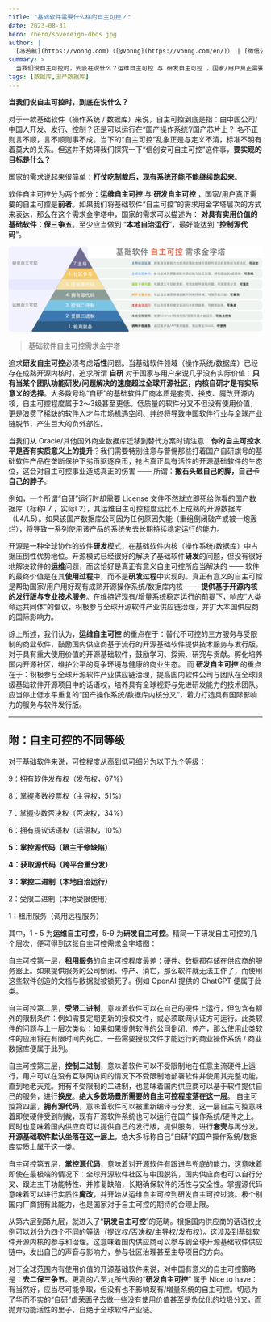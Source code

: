 ```yaml
---
title: "基础软件需要什么样的自主可控？"
date: 2023-08-31
hero: /hero/sovereign-dbos.jpg
author: |
  [冯若航](https://vonng.com)（[@Vonng](https://vonng.com/en/)） | [微信公众号](https://mp.weixin.qq.com/s/hWbcc9cMM9qTjPJ0m6G0Kg) | [知乎原文](https://zhuanlan.zhihu.com/p/653583260)
summary: >
  当我们说自主可控时，到底在说什么？运维自主可控 与 研发自主可控 ，国家/用户真正需要的自主可控是前者，而不是华而不实的“自研”。 
tags: [数据库,国产数据库]
---
```


**当我们说自主可控时，到底在说什么？**

对于一款基础软件（操作系统 / 数据库）来说，自主可控到底是指：由中国公司/中国人开发、发行、控制？还是可以运行在“国产操作系统”/国产芯片上？ 名不正则言不顺，言不顺则事不成。当下的“自主可控”乱象正是与定义不清，标准不明有着莫大的关系。但这并不妨碍我们探究一下“信创安可自主可控”这件事，**要实现的目标是什么？**

国家的需求说起来很简单：**打仗吃制裁后，现有系统还能不能继续跑起来**。

软件自主可控分为两个部分：**运维自主可控** 与 **研发自主可控** ，国家/用户真正需要的自主可控是**前者**。如果我们将基础软件“自主可控”的需求用金字塔层次的方式来表达，那么在这个需求金字塔中，国家的需求可以描述为： **对具有实用价值的基础软件：保三争五**。至少应当做到 “**本地自治运行**”，最好能达到 “**控制源代码**”。

![prymaid.png](prymaid.png)

> 基础软件自主可控需求金字塔

追求**研发自主可控**必须考虑**活性**问题。当基础软件领域（操作系统/数据库）已经存在成熟开源内核时，追求所谓 **自研** 对于国家与用户来说几乎没有实际价值：**只有当某个团队功能研发/问题解决的速度超过全球开源社区，内核自研才是有实际意义的选择**。大多数号称“自研”的基础软件厂商本质是套壳、换皮、魔改开源内核，自主可控程度属于2～3级甚至更低。低质量的软件分叉不但没有使用价值，更是浪费了稀缺的软件人才与市场机遇空间、并终将导致中国软件行业与全球产业链脱节，产生巨大的负外部性。

当我们从 Oracle/其他国外商业数据库迁移到替代方案时请注意：**你的自主可控水平是否有实质意义上的提升**？我们需要特别注意与警惕那些打着国产自研旗号的基础软件产品在垄断保护下劣币驱逐良币，抢占真正具有活性的开源基础软件的生态位，这会对自主可控事业造成真正的伤害 —— 所谓：**搬石头砸自己的脚，自己卡自己的脖子**。

例如，一个所谓“自研”运行时却需要 License 文件不然就立即死给你看的国产数据库（标称L7 ，实际L2），其运维自主可控程度远比不上成熟的开源数据库（L4/L5）。如果该国产数据库公司因为任何原因失能（重组倒闭破产或被一炮轰烂），将导致一系列使用该产品的系统失去长期持续稳定运行的能力。

开源是一种全球协作的软件**研发**模式，在基础软件内核（操作系统/数据库）中占据压倒性优势地位。开源模式已经很好的解决了基础软件**研发**的问题，但没有很好地解决软件的**运维**问题，而这恰好是真正有意义自主可控所应当解决的 —— 软件的最终价值是在其**使用过程**中，而不是**研发过程**中实现的。真正有意义的自主可控是帮助国家/用户用好现有成熟开源操作系统/数据库内核 —— **提供基于开源内核的发行版与专业技术服务**。在维持好现有/增量系统稳定运行的前提下，响应“人类命运共同体”的倡议，积极参与全球开源软件产业供应链治理，并扩大本国供应商的国际影响力。

综上所述，我们认为，**运维自主可控** 的重点在于：替代不可控的三方服务与受限制的商业软件，鼓励国内供应商基于流行的开源基础软件提供技术服务与发行版，对于具有重大使用价值的开源基础软件，鼓励学习、探索、研究与贡献。孵化培养国内开源社区，维护公平的竞争环境与健康的商业生态。 而 **研发自主可控** 的重点在于：积极参与全球开源软件产业供应链治理，提高国内软件公司与团队在全球顶级基础软件开源项目中的话语权，培养具有全球视野与先进研发能力的技术团队。应当停止低水平重复的“国产操作系统/数据库内核分叉“，着力打造具有国际影响力的服务与软件发行版。



----------

## 附：自主可控的不同等级

对于基础软件来说，可控程度从高到低可细分为以下九个等级：

9：拥有软件发布权（发布权，67%） 

8：掌握多数投票权（主导权，51%） 

7：掌握少数否决权（否决权，34%） 

6：拥有提议话语权（话语权，10%） 

**5：掌控源代码（跟主干修缺陷）** 

**4：获取源代码（跨平台重分发）** 

**3：掌控二进制（本地自治运行）** 

2：受限二进制（本地受限使用） 

1：租用服务（调用远程服务） 


其中，1 - 5 为**运维自主可控**，5-9 为**研发自主可控**。精简一下研发自主可控的几个层次，便可得到这张自主可控需求金字塔图：

自主可控第一层，**租用服务**的自主可控程度最差：硬件、数据都存储在供应商的服务器上。如果提供服务的公司倒闭、停产、消亡，那么软件就无法工作了，而使用这些软件创造的文档与数据就被锁死了。例如 OpenAI 提供的 ChatGPT 便属于此类。

自主可控第二层，**受限二进制**，意味着软件可以在自己的硬件上运行，但包含有额外的限制条件：例如需要定期更新的授权文件，或必须联网认证方可运行。此类软件的问题与上一层次类似：如果如果提供软件的公司倒闭、停产，那么使用此类软件的应用将在有限时间内死亡。一些需要授权文件才能运行的商业操作系统 / 商业数据库便属于此列。

自主可控第三层，**控制二进制**，意味着软件可以不受限制地在任意主流硬件上运行，用户可以在没有互联网访问的情况下不受限制地部署软件并使用其完整功能，直到地老天荒。拥有不受限制的二进制，也意味着国内供应商可以基于软件提供自己的服务，进行**换皮**。**绝大多数场景所需要的自主可控程度落在这一层**。 自主可控第四层，**拥有源代码**，意味着软件可以被重新编译与分发，这一层自主可控意味着即使硬件受到制裁，现有开源软件系统也可以运行在国产操作系统/硬件之上。同时也意味着国内供应商可以提供自己的发行版，提供服务，进行**套壳**与再分发。**开源基础软件默认坐落在这一层上**，绝大多标称自己“自研”的国产操作系统/数据库实质上属于这一类。

自主可控第五层，**掌控源代码**，意味着对开源软件有跟进与兜底的能力，这意味着即使在最极端的情况下：全球开源软件社区与中国脱钩，国内供应商也可以自行分叉、跟进主干功能特性、并修复缺陷，长期确保软件的活性与安全性。掌握源代码意味着可以进行实质性**魔改**，并开始从运维自主可控到研发自主可控过渡。极个别国内厂商拥有此能力，也是国家对于自主可控的期待的合理上限。

从第六层到第九层，就进入了“**研发自主可控**”的范畴。根据国内供应商的话语权比例可以划分为四个不同的等级（提议权/否决权/主导权/发布权）。这涉及到基础软件开源内核的参与和治理。这意味着国内供应商可以参与到全球开源基础软件供应链中，发出自己的声音与影响力，参与社区治理甚至主导项目的方向。

对于全球范围内有使用价值的开源基础软件来说，对中国有意义的自主可控策略是：**去二保三争五**。更高的六至九所代表的“**研发自主可控**” 属于 Nice to have：有当然好，应当尽可能争取，但没有也不影响现有/增量系统的自主可控。切忌为了华而不实的“自研”虚荣面子去做一些没有使用价值甚至是负优化的垃圾分叉，而抛弃功能活性的里子，自绝于全球软件产业链。
